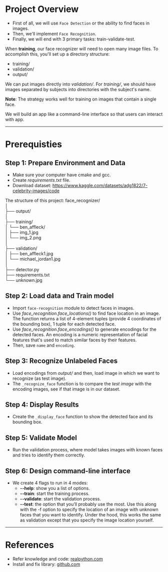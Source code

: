 # Project Overview
- First of all, we will use `Face Detection` or the ability to find faces in images.
- Then, we'll implement `Face Recognition`.
- Finally, we will end with 3 primary tasks: train-validate-test.

When **training**, our face recognizer will need to open many image files. To accomplish this, you'll set up a directory structure:
- training/
- validation/
- output/

We can put images directly into *validation/*. For *training/*, we should have images separated by subjects into directories with the subject's name.

**Note**: The strategy works well for training on images that contain a single face.

We will build an app like a command-line interface so that users can interact with app.

------------------------------------------------------------------------------------------------------------------
# Prerequisties
## Step 1: Prepare Environment and Data

- Make sure your computer have cmake and gcc.
- Create *requirements.txt* file.
- Download dataset: https://www.kaggle.com/datasets/adg1822/7-celebrity-images/code

The structure of this project:
face_recognizer/  
│  
├── output/  
│  
├── training/  
│   └── ben_affleck/  
│       ├── img_1.jpg  
│       └── img_2.png  
│  
├── validation/  
│   ├── ben_affleck1.jpg  
│   └── michael_jordan1.jpg  
│  
├── detector.py  
├── requirements.txt  
└── unknown.jpg  

## Step 2: Load data and Train model
- Import `face-recognition` module to detect faces in images.
- Use *face_recognition.face_locations()* to find face location in an image. The function returns a list of 4-element tuples (provide 4 coordinates of the bounding box), 1 tuple for each detected face.
- Use *face_recognition.face_encodings()* to generate encodings for the detected faces. An encoding is a numeric representation of facial features that's used to match similar faces by their features.
- Then, save `name` and `encoding`.

## Step 3: Recognize Unlabeled Faces
- Load encodings from *output/* and then, load image in which we want to recognize (as test image).
- The `_recognize_face` function is to compare the *test image* with the encoding images, see if that image is in our dataset.

## Step 4: Display Results
- Create the `_display_face` function to show the detected face and its bounding box.

## Step 5: Validate Model
- Run the validation process, where model takes images with known faces and tries to identify them correctly.

## Step 6: Design command-line interface
- We create 4 flags to run in 4 modes:
    - **--help**: show you a list of options.
    - **--train**: start the training process.
    - **--validate**: start the validation process.
    - **--test**: the option that you’ll probably use the most. Use this along with the -f option to specify the location of an image with unknown faces that you want to identify. Under the hood, this works the same as validation except that you specify the image location yourself.

------------------------------------------------------------------------------------------------------------------
# References
- Refer knowledge and code: [realpython.com](https://realpython.com/face-recognition-with-python/)  
- Install and fix library: [github.com](https://github.com/sachadee/Dlib)
